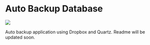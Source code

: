 # Auto Backup Database
 
![](https://img.shields.io/static/v1?label=.Net%20Core&message=3.1&color=)
 
Auto backup application using Dropbox and Quartz. Readme will be updated soon.
